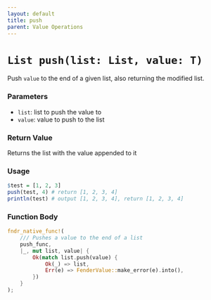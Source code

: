 ```yaml
---
layout: default
title: push
parent: Value Operations
---
```


# `List push(list: List, value: T)`
Push `value` to the end of a given list, also returning the modified list.

### Parameters
- `list`: list to push the value to
- `value`: value to push to the list

### Return Value
Returns the list with the value appended to it

### Usage
```r
$test = [1, 2, 3]
push(test, 4) # return [1, 2, 3, 4]
println(test) # output [1, 2, 3, 4], return [1, 2, 3, 4]
```

### Function Body
```rust
fndr_native_func!(
    /// Pushes a value to the end of a list
    push_func,
    |_, mut list, value| {
        Ok(match list.push(value) {
            Ok(_) => list,
            Err(e) => FenderValue::make_error(e).into(),
        })
    }
);
```